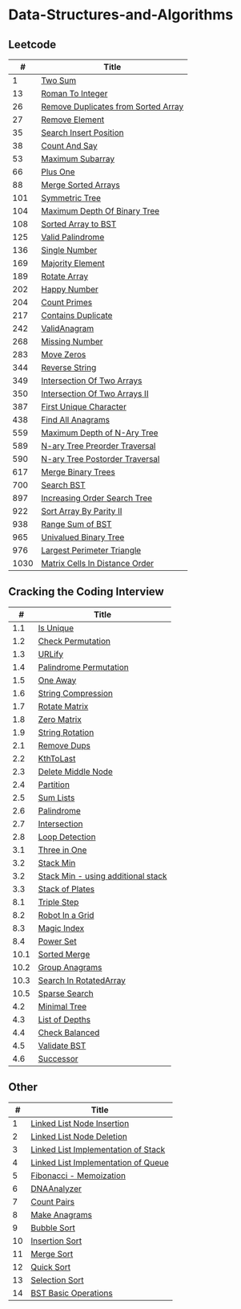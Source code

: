 # Data-Structures-and-Algorithms

## Leetcode

 |*#*| Title |
 |---|-------|
1 |[Two Sum](../master/Arrays%20and%20Strings/1.twoSum.py)
13 |[Roman To Integer](../master/Arrays%20and%20Strings/13.RomanToInteger.py)
26 |[Remove Duplicates from Sorted Array](../master/Arrays%20and%20Strings/26.removeDuplicatesFrmSortedArray.py)
27 |[Remove Element](../master/Arrays%20and%20Strings/27.removeElement.py)
35 |[Search Insert Position](../master/Arrays%20and%20Strings/35.searchInsertPosition.py)
38 |[Count And Say](../master/Arrays%20and%20Strings/38.CountAndSay.py)
53 |[Maximum Subarray](../master/Arrays%20and%20Strings/53.maximumSubarray.py)
66 |[Plus One](../master/Arrays%20and%20Strings/66.plusOne.py)
88 |[Merge Sorted Arrays](../master/Arrays%20and%20Strings/88.MergeSort.py)
101 |[Symmetric Tree](../master/Trees/101.SymmetricTree.py)
104 |[Maximum Depth Of Binary Tree](../master/Trees/104.maxDepthOfTree.py)
108 |[Sorted Array to BST](../master/Trees/108.sortedArrayToBST.py)
125 |[Valid Palindrome](../master/Arrays%20and%20Strings/125.ValidPalindrome.py)
136 |[Single Number](../master/Arrays%20and%20Strings/136.SingleNumber.py)
169 |[Majority Element](../master/Arrays%20and%20Strings/169.majorityElement.py)
189 |[Rotate Array](../master/Arrays%20and%20Strings/189.rotateArray.py)
202 |[Happy Number](../master/Arrays%20and%20Strings/202.HappyNumber.py)
204 |[Count Primes](../master/Arrays%20and%20Strings/204.CountPrimes.py)
217 |[Contains Duplicate](../master/Arrays%20and%20Strings/217.containsDuplicate.py)
242 |[ValidAnagram](../master/Arrays%20and%20Strings/242.ValidAnagram.py)
268 |[Missing Number](../master/Arrays%20and%20Strings/268.missingNumber.py)
283 |[Move Zeros](../master/Arrays%20and%20Strings/283.moveZeros.py)
344 |[Reverse String](../master/Arrays%20and%20Strings/344.ReverseString.py)
349 |[Intersection Of Two Arrays](../master/Sorting/349.IntersectionOfTwoArrays.py)
350 |[Intersection Of Two Arrays II](../master/Sorting/350.IntersectionOfTwoArraysII.py)
387 |[First Unique Character](../master/Arrays%20and%20Strings/387.FirstUniqueChar.py)
438 |[Find All Anagrams](../master/Arrays%20and%20Strings/438.FindAllAnagrams.py)
559 |[Maximum Depth of N-Ary Tree](../master/Trees/559.MaxDepthNaryTree.py)
589 |[N-ary Tree Preorder Traversal](../master/Trees/589.PreOrder.py)
590 |[N-ary Tree Postorder Traversal](../master/Trees/590.PostOrder.py)
617 |[Merge Binary Trees](../master/Trees/617.MergeBinaryTrees.py)
700 |[Search BST](../master/Trees/700.SearchBST.py)
897 |[Increasing Order Search Tree](../master/Trees/897.IncreasingOrderSearch.py)
922 |[Sort Array By Parity II](../master/Sorting/922.SortArrayByParityII.py)
938 |[Range Sum of BST](../master/Trees/938.RangeSumOfBST.py)
965 |[Univalued Binary Tree](../master/Trees/965.UnivaluedBinaryTree.py)
976 |[Largest Perimeter Triangle](../master/Sorting/976.LargestPerimeterTriangle.py)
1030 |[Matrix Cells In Distance Order](../master/Sorting/1030.MatrixCellsInOrder.py)

## Cracking the Coding Interview

 |*#*| Title |
 |---|-------|
 1.1|[Is Unique](../master/Arrays%20and%20Strings/1.1isUnique.py)
 1.2|[Check Permutation](../master/Arrays%20and%20Strings/1.2checkPermutation.py)
 1.3|[URLify](../master/Arrays%20and%20Strings/1.3URLify.py)
 1.4|[Palindrome Permutation](../master/Arrays%20and%20Strings/1.4palindromePermutation.py)
 1.5|[One Away](../master/Arrays%20and%20Strings/1.5oneAway.py)
 1.6|[String Compression](../master/Arrays%20and%20Strings/1.6stringCompression.py)
 1.7|[Rotate Matrix](../master/Arrays%20and%20Strings/1.7rotateMatrix.py)
 1.8|[Zero Matrix](../master/Arrays%20and%20Strings/1.8zeroMatrix.py)
 1.9|[String Rotation](../master/Arrays%20and%20Strings/1.9stringRotation.py)
 2.1|[Remove Dups](../master/LinkedList/2.1RemoveDups.py)
 2.2|[KthToLast](../master/LinkedList/2.2KthToLast.py)
 2.3|[Delete Middle Node](../master/LinkedList/2.3DeleteMiddleNode.py)
 2.4|[Partition](../master/LinkedList/2.4Partition.py)
 2.5|[Sum Lists](../master/LinkedList/2.5SumLists.py)
 2.6|[Palindrome](../master/LinkedList/2.6Palindrome.py)
 2.7|[Intersection](../master/LinkedList/2.7Intersection.py)
 2.8|[Loop Detection](../master/LinkedList/2.8LoopDetection.py)
 3.1|[Three in One](../master/Stacks%20and%20Queues/3.1ThreeInOne.py)
 3.2|[Stack Min](../master/Stacks%20and%20Queues/3.2StackMin.py)
 3.2|[Stack Min - using additional stack](../master/Stacks%20and%20Queues/3.2StackMin_additionalStack.py)
 3.3|[Stack of Plates](../master/Stacks%20and%20Queues/3.3StackOfPlates.py)
 8.1|[Triple Step](../master/Recursion%20and%20Dynamic%20Programming/8.1TripleStep.py) 
 8.2|[Robot In a Grid](../master/Recursion%20and%20Dynamic%20Programming/8.2RobotInAGrid.py) 
 8.3|[Magic Index](../master/Recursion%20and%20Dynamic%20Programming/8.3MagicIndex.py) 
 8.4|[Power Set](../master/Recursion%20and%20Dynamic%20Programming/8.4PowerSet.py) 
 10.1|[Sorted Merge](../master/Sorting/10.1SortedMerge.py) 
 10.2|[Group Anagrams](../master/Sorting/10.2GroupAnagrams.py) 
 10.3|[Search In RotatedArray](../master/Sorting/10.3SearchInRotatedArray.py) 
 10.5|[Sparse Search](../master/Sorting/10.5SparseSearch.py) 
 4.2|[Minimal Tree](../master/Trees/4.2MinimalTree.py) 
 4.3|[List of Depths](../master/Trees/4.3ListOfDepths.py)
 4.4|[Check Balanced](../master/Trees/4.4CheckBalanced.py)
 4.5|[Validate BST](../master/Trees/4.5ValidateBST.py)
 4.6|[Successor](../master/Trees/4.6Successor.py)

 
 
 ## Other
 |*#*| Title |
 |---|-------|
 1|[Linked List Node Insertion](../master/LinkedList/NodeInsertion.py)
 2|[Linked List Node Deletion](../master/LinkedList/NodeDeletion.py) 
 3|[Linked List Implementation of Stack](../master/Stacks%20and%20Queue/LinkedListImplementationofStack.py)
 4|[Linked List Implementation of Queue](../master/Stacks%20and%20Queue/LinkedListImplementationofQueue.py) 
 5|[Fibonacci - Memoization](../master/Recursion%20and%20Dynamic%20Programming/Fibonacci.py) 
 6|[DNAAnalyzer](../master/Recursion%20and%20Dynamic%20Programming/DNAAnalyzer.py) 
 7|[Count Pairs](../master/Arrays%20and%20Strings/countPairs.py)
 8|[Make Anagrams](../master/Arrays%20and%20Strings/makeAnagrams.py)
 9|[Bubble Sort](../master/Sorting/bubbleSort.py)
 10|[Insertion Sort](../master/Sorting/insertionSort.py	)
 11|[Merge Sort](../master/Sorting/mergeSort.py)
 12|[Quick Sort](../master/Sorting/quickSort.py)
 13|[Selection Sort](../master/Sorting/selectionSort.py)
 14|[BST Basic Operations](../master/Trees/TreesBasicOperations.py)
 



